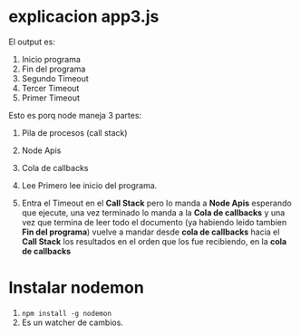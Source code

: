 # explicacion app3.js

El output es:

1. Inicio programa
2. Fin del programa
3. Segundo Timeout
4. Tercer Timeout
5. Primer Timeout

Esto es porq node maneja 3 partes:

1. Pila de procesos (call stack)
2. Node Apis
3. Cola de callbacks

1. Lee Primero lee inicio del programa.
2. Entra el Timeout en el __Call Stack__ pero lo manda a __Node Apis__ esperando que ejecute, una vez terminado lo manda a la __Cola de callbacks__ y una vez que termina de leer todo el documento (ya habiendo leido tambien __Fin del programa__) vuelve a mandar desde __cola de callbacks__ hacia el __Call Stack__ los resultados en el orden que los fue recibiendo, en la __cola de callbacks__

# Instalar nodemon
1. `npm install -g nodemon`
2. Es un watcher de cambios.